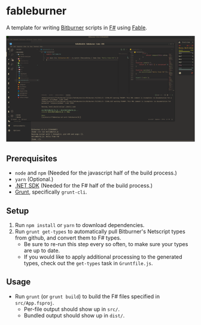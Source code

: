 # fableburner
A template for writing [Bitburner](https://github.com/danielyxie/bitburner) scripts in [F#](https://fsharp.org/) using [Fable](https://fable.io/).

![Demo Image](docs/demo.png)

## Prerequisites
- `node` and `npm` (Needed for the javascript half of the build process.)
- `yarn` (Optional.)
- [.NET SDK](https://dotnet.microsoft.com/en-us/download/dotnet) (Needed for the F# half of the build process.)
- [Grunt](https://gruntjs.com), specifically `grunt-cli`.

## Setup
1. Run `npm install` or `yarn` to download dependencies.
2. Run `grunt get-types` to automatically pull Bitburner's Netscript types from github, and convert them to F# types.
    - Be sure to re-run this step every so often, to make sure your types are up to date.
    - If you would like to apply additional processing to the generated types, check out the `get-types` task in `Gruntfile.js`.

## Usage
- Run `grunt` (or `grunt build`) to build the F# files specified in `src/App.fsproj`.
    - Per-file output should show up in `src/`.
    - Bundled output should show up in `dist/`.
